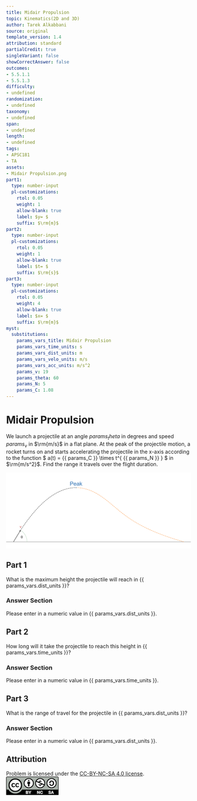```yaml
---
title: Midair Propulsion
topic: Kinematics(2D and 3D)
author: Tarek Alkabbani
source: original
template_version: 1.4
attribution: standard
partialCredit: true
singleVariant: false
showCorrectAnswer: false
outcomes:
- 5.5.1.1
- 5.5.1.3
difficulty:
- undefined
randomization:
- undefined
taxonomy:
- undefined
span:
- undefined
length:
- undefined
tags:
- APSC181
- TA
assets:
- Midair Propulsion.png
part1:
  type: number-input
  pl-customizations:
    rtol: 0.05
    weight: 1
    allow-blank: true
    label: $y= $
    suffix: $\rm{m}$
part2:
  type: number-input
  pl-customizations:
    rtol: 0.05
    weight: 1
    allow-blank: true
    label: $t= $
    suffix: $\rm{s}$
part3:
  type: number-input
  pl-customizations:
    rtol: 0.05
    weight: 4
    allow-blank: true
    label: $x= $
    suffix: $\rm{m}$
myst:
  substitutions:
    params_vars_title: Midair Propulsion
    params_vars_time_units: s
    params_vars_dist_units: m
    params_vars_velo_units: m/s
    params_vars_acc_units: m/s^2
    params_v: 19
    params_theta: 60
    params_N: 5
    params_C: 1.08
---
```

# Midair Propulsion
We launch a projectile at an angle ${{ params_theta }}$ in degrees and speed ${{ params_v }}$ in $\rm{m/s}$ in a flat plane. At the peak of the projectile motion, a rocket turns on and starts accelerating the projectile in the x-axis according to the function $ a(t) = {{ params_C }} \times t^{ {{ params_N }} } $ in $\rm{m/s^2}$. Find the range it travels over the flight duration.

<img src="Midair Propulsion.png" width=600>

## Part 1

What is the maximum height the projectile will reach in {{ params_vars.dist_units }}?

### Answer Section

Please enter in a numeric value in {{ params_vars.dist_units }}.

## Part 2

How long will it take the projectile to reach this height in {{ params_vars.time_units }}?

### Answer Section

Please enter in a numeric value in {{ params_vars.time_units }}.

## Part 3

What is the range of travel for the projectile in {{ params_vars.dist_units }}?

### Answer Section

Please enter in a numeric value in {{ params_vars.dist_units }}.

## Attribution

Problem is licensed under the [CC-BY-NC-SA 4.0 license](https://creativecommons.org/licenses/by-nc-sa/4.0/).<br> ![The Creative Commons 4.0 license requiring attribution-BY, non-commercial-NC, and share-alike-SA license.](https://raw.githubusercontent.com/firasm/bits/master/by-nc-sa.png)